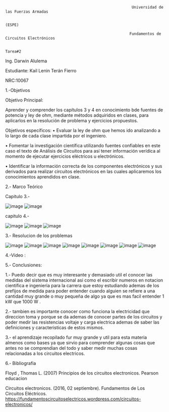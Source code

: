                                                            Universidad de las Fuerzas Armadas
                                                            
                                                                         (ESPE)
                                                                         
                                                           Fundamentos de Circuitos Electrónicos
                                                           
                                                                         Tarea#2
                                                                         
Ing. Darwin Alulema


Estudiante: Kail Lenin Terán Fierro

NRC:10067

1.-Objetivos

Objetivo Principal:

Aprender y comprender los capítulos 3 y 4 en conocimiento bde fuentes de potencia y ley de ohm, mediante métodos adquiridos en clases, para aplicarlos en la resolución de problema y ejercicios propuestos.

 Objetivos específicos:
• Evaluar la ley de ohm que hemos ido analizando a lo largo de cada clase impartida por el ingeniero.

• Fomentar la investigación científica utilizando fuentes confiables en este caso el texto de Análisis de Circuitos para así tener información verídica al momento de ejecutar ejercicios eléctricos u electrónicos.

• Identificar la información correcta de los componentes electrónicos y sus derivados para realizar circuitos electrónicos en las cuales aplicaremos los conocimientos aprendidos en clase.

2.- Marco Teórico

Capitulo 3.-

![image](https://user-images.githubusercontent.com/117742027/202742375-ff1716ff-6ad2-47b6-aa13-d155b2b71a73.png)
![image](https://user-images.githubusercontent.com/117742027/202742400-3a68493b-8e7d-4aa2-8e5d-9bbf142579ad.png)


capitulo 4.-


![image](https://user-images.githubusercontent.com/117742027/202742430-5026d284-2e8f-47ec-9767-cca0d7d07544.png)
![image](https://user-images.githubusercontent.com/117742027/202742457-f6082482-2f43-45cc-b1dc-eb11c9020fc5.png)
![image](https://user-images.githubusercontent.com/117742027/202742467-3622db46-08b3-413d-850c-088e4719defb.png)

3.- Resolucion de los problemas

![image](https://user-images.githubusercontent.com/117742027/202742539-a4c69cfa-799b-497c-aafb-6a03478b4ee6.png)
![image](https://user-images.githubusercontent.com/117742027/202742568-30714fae-6239-408e-9538-a537233cb995.png)
![image](https://user-images.githubusercontent.com/117742027/202742715-ecdb7abb-bafa-4973-9319-5402d4f91d75.png)
![image](https://user-images.githubusercontent.com/117742027/202742788-26eb7c6a-ae29-4804-949f-49824d11f5e9.png)
![image](https://user-images.githubusercontent.com/117742027/202743152-9f1e0cb3-191d-4d5b-9421-9ee55d323b30.png)
![image](https://user-images.githubusercontent.com/117742027/202743203-638bcdfb-05d8-457d-897c-a68a5f751b30.png)
![image](https://user-images.githubusercontent.com/117742027/202743250-2d964e00-9a0c-4959-84ab-15d769cc24d9.png)
![image](https://user-images.githubusercontent.com/117742027/202743356-bead0cc0-051a-46fd-af37-3558b1d8a320.png)


4.-Video : 

5.- Conclusiones:

1.- Puedo decir que es muy interesante y demasiado util el conocer las medidas del sistema internacional asi como el escribir numeros en notacion cientifica e ingenieria para la carrera que estoy estudiando ademas de los prefijos de medida para poder entender cuando alguien se refiere a una cantidad muy grande o muy pequeña de algo ya que es mas facil entender 1 kW que 1000 W .

2.- tambien es importante conocer como funciona la electricidad que direccion toma y porque se da ademas de conocer partes de los circuitos y poder medir las resistencias voltaje y carga electrica ademas de saber las definiciones y caracteristicas de estos mismos.

3.- el aprendizaje recopilado fur muy grande y util para esta materia almenos como bases ya que sirvio para comprender algunas cosas que antes no se comprendian del todo y saber medir muchas cosas relacionadas a los circuitos electricos.

6.- Bibliografia

Floyd , Thomas L. (2007) Principios de los circuitos electronicos. Pearson educacion

Circuitos electronicos. (2016, 02 septiembre). Fundamentos de Los Circuitos Eléctricos. https://fundamentoscircuitoselectricos.wordpress.com/circuitos-electronicos/
